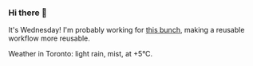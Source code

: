 ### Hi there :wave:

It's Wednesday! I'm probably working for [this bunch](https://github.com/kohofinancial), making a reusable workflow more reusable.

Weather in Toronto: light rain, mist, at +5°C.
